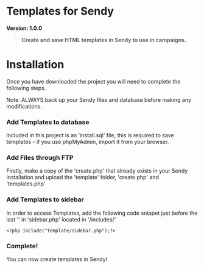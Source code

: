 Templates for Sendy
===========

**Version: 1.0.0**

> **Create and save HTML templates in Sendy to use in campaigns.**

Installation
=====

Once you have downloaded the project you will need to complete the following steps.

Note: ALWAYS back up your Sendy files and database before making any modifications.

### Add Templates to database

Included in this project is an 'install.sql' file, this is required to save templates - if you use phpMyAdmin, import it from your browser.

### Add Files through FTP

Firstly, make a copy of the 'create.php' that already exists in your Sendy installation and upload the 'template' folder, 'create.php' and 'templates.php'

### Add Templates to sidebar

In order to access Templates, add the following code snippet just before the last '</div>' in 'sidebar.php' located in '/includes/'

`<?php include("template/sidebar.php");?>`

### Complete! 

You can now create templates in Sendy!

